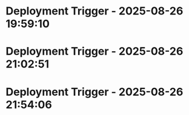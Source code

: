 # Deployment Trigger - 2025-08-26 19:59:10
# Deployment Trigger - 2025-08-26 21:02:51
# Deployment Trigger - 2025-08-26 21:54:06
